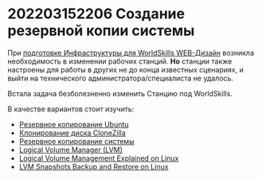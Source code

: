 # 202203152206 Создание резервной копии системы

При [подготовке Инфраструктуры для WorldSkills WEB-Дизайн](202203110735-WS-infrastructure.md) возникла необходимость в изменении рабочих станций. **Но** станции также настроены для работы в других не до конца известных сценариях, и выйти на технического администратора/специалиста не удалось.

Встала задача безболезненно изменить Станцию под WorldSkills.

В качестве вариантов стоит изучить:

- [Резервное копирование Ubuntu](https://losst.ru/rezervnoe-kopirovanie-ubuntu)
- [Клонирование диска CloneZilla](https://losst.ru/klonirovanie-diska-clonezilla)
- [Резервное копирование системы](https://help.ubuntu.ru/wiki/backup)
- [Logical Volume Manager (LVM)](https://help.ubuntu.ru/wiki/lvm)
- [Logical Volume Management Explained on Linux](https://devconnected.com/logical-volume-management-explained-on-linux/)
- [LVM Snapshots Backup and Restore on Linux](https://devconnected.com/lvm-snapshots-backup-and-restore-on-linux/)
